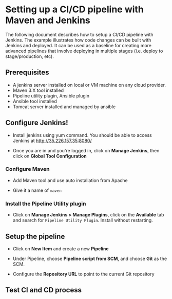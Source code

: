Setting up a CI/CD pipeline with Maven and Jenkins 
======================================================

The following document describes how to setup a CI/CD pipeline with Jenkins. The example illustrates how code changes can be built with Jenkins and deployed. It can be used as a baseline for creating more advanced pipelines that involve deploying in multiple stages (i.e. deploy to stage/production, etc).

## Prerequisites
* A jenkins server installed on local or VM machine on any cloud provider.
* Maven 3.X tool installed 
* Pipeline utility plugin, Ansible plugin
* Ansible tool installed
* Tomcat server installed and managed by ansible

## Configure Jenkins!

- Install jenkins using yum command. You should be able to access Jenkins at http://35.226.157.35:8080/

- Once you are in and you're logged in, click on **Manage Jenkins**, then click on **Global Tool Configuration**

### Configure Maven

- Add Maven tool and use auto installation from Apache

- Give it a name of `maven`

### Install the Pipeline Utility plugin 

- Click on **Manage Jenkins > Manage Plugins**, click on the **Available** tab and search for `Pipeline Utility Plugin`. Install without restarting.

## Setup the pipeline

- Click on **New Item** and create a new **Pipeline**

- Under Pipeline, choose **Pipeline script from SCM**, and choose **Git** as the SCM.

- Configure the **Repository URL** to point to the current Git repository 

## Test CI and CD process




